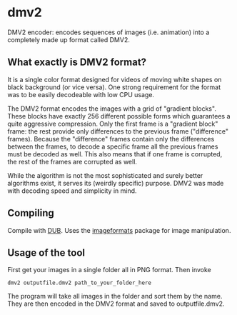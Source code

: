 # dmv2
DMV2 encoder: encodes sequences of images (i.e. animation) into a completely made up format called DMV2. 

## What exactly is DMV2 format?

It is a single color format designed for videos of moving white shapes on black background (or vice versa). One strong requirement for the format was to be easily decodeable with low CPU usage.

The DMV2 format encodes the images with a grid of "gradient blocks". These blocks have exactly 256 different possible forms which guarantees a quite aggressive compression. Only the first frame is a "gradient block" frame: the rest provide only differences to the previous frame ("difference" frames). Because the "difference" frames contain only the differences between the frames, to decode a specific frame all the previous frames must be decoded as well. This also means that if one frame is corrupted, the rest of the frames are corrupted as well.

While the algorithm is not the most sophisticated and surely better algorithms exist, it serves its (weirdly specific) purpose. DMV2 was made with decoding speed and simplicity in mind.

## Compiling

Compile with [DUB](https://code.dlang.org/getting_started). Uses the [imageformats](https://code.dlang.org/packages/imageformats) package for image manipulation. 

## Usage of the tool

First get your images in a single folder all in PNG format. Then invoke

    dmv2 outputfile.dmv2 path_to_your_folder_here

The program will take all images in the folder and sort them by the name. They are then encoded in the DMV2 format and saved to outputfile.dmv2.
